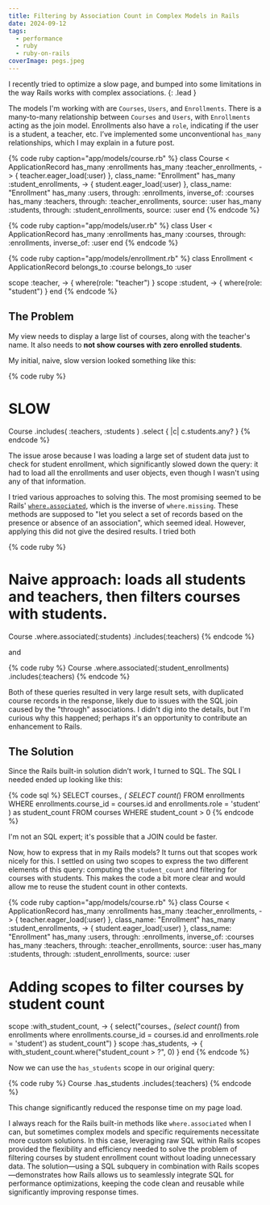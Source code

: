 ```yaml
---
title: Filtering by Association Count in Complex Models in Rails
date: 2024-09-12
tags:
  - performance
  - ruby
  - ruby-on-rails
coverImage: pegs.jpeg
---
```


I recently tried to optimize a slow page, and bumped into some limitations in the way Rails works with complex associations.
{: .lead }

The models I'm working with are `Courses`, `Users`, and `Enrollments`. There is a many-to-many relationship between `Courses` and `Users`, with `Enrollments` acting as the join model. Enrollments also have a `role`, indicating if the user is a student, a teacher, etc. I’ve implemented some unconventional `has_many` relationships, which I may explain in a future post.

{% code ruby caption="app/models/course.rb" %}
class Course < ApplicationRecord
  has_many :enrollments
  has_many :teacher_enrollments, -> { teacher.eager_load(:user) }, class_name: "Enrollment"
  has_many :student_enrollments, -> { student.eager_load(:user) }, class_name: "Enrollment"
  has_many :users, through: :enrollments, inverse_of: :courses
  has_many :teachers, through: :teacher_enrollments, source: :user
  has_many :students, through: :student_enrollments, source: :user
end
{% endcode %}

{% code ruby caption="app/models/user.rb" %}
class User < ApplicationRecord
  has_many :enrollments
  has_many :courses, through: :enrollments, inverse_of: :user
end
{% endcode %}

{% code ruby caption="app/models/enrollment.rb" %}
class Enrollment < ApplicationRecord
  belongs_to :course
  belongs_to :user

  scope :teacher, -> { where(role: "teacher") }
  scope :student, -> { where(role: "student") }
end
{% endcode %}

## The Problem

My view needs to display a large list of courses, along with the teacher's name. It also needs to **not show courses with zero enrolled students**.

My initial, naive, slow version looked something like this:

{% code ruby %}
# SLOW
Course
  .includes(
    :teachers,
    :students
  )
  .select { |c| c.students.any? }
{% endcode %}

The issue arose because I was loading a large set of student data just to check for student enrollment, which significantly slowed down the query: it had to load all the enrollments and user objects, even though I wasn't using any of that information.

I tried various approaches to solving this. The most promising seemed to be Rails' [`where.associated`](https://guides.rubyonrails.org/active_record_querying.html#where-associated-and-where-missing), which is the inverse of `where.missing`. These methods are supposed to "let you select a set of records based on the presence or absence of an association", which seemed ideal. However, applying this did not give the desired results. I tried both

{% code ruby %}
# Naive approach: loads all students and teachers, then filters courses with students.
Course
  .where.associated(:students)
  .includes(:teachers)
{% endcode %}

and

{% code ruby %}
Course
  .where.associated(:student_enrollments)
  .includes(:teachers)
{% endcode %}

Both of these queries resulted in very large result sets, with duplicated course records in the response, likely due to issues with the SQL join caused by the "through" associations. I didn't dig into the details, but I'm curious why this happened; perhaps it's an opportunity to contribute an enhancement to Rails.

## The Solution

Since the Rails built-in solution didn’t work, I turned to SQL. The SQL I needed ended up looking like this:

{% code sql %}
SELECT
  courses.*,
  (
    SELECT count(*)
    FROM enrollments
    WHERE enrollments.course_id = courses.id and enrollments.role = 'student'
  ) as student_count
FROM courses
WHERE student_count > 0
{% endcode %}

I'm not an SQL expert; it's possible that a JOIN could be faster.

Now, how to express that in my Rails models? It turns out that scopes work nicely for this. I settled on using two scopes to express the two different elements of this query: computing the `student_count` and filtering for courses with students. This makes the code a bit more clear and would allow me to reuse the student count in other contexts.

{% code ruby caption="app/models/course.rb" %}
class Course < ApplicationRecord
  has_many :enrollments
  has_many :teacher_enrollments, -> { teacher.eager_load(:user) }, class_name: "Enrollment"
  has_many :student_enrollments, -> { student.eager_load(:user) }, class_name: "Enrollment"
  has_many :users, through: :enrollments, inverse_of: :courses
  has_many :teachers, through: :teacher_enrollments, source: :user
  has_many :students, through: :student_enrollments, source: :user

  # Adding scopes to filter courses by student count
  scope :with_student_count, -> {
    select("courses.*, (select count(*) from enrollments where enrollments.course_id = courses.id and enrollments.role = 'student') as student_count")
  }
  scope :has_students, -> { with_student_count.where("student_count > ?", 0) }
end
{% endcode %}

Now we can use the `has_students` scope in our original query:

{% code ruby %}
Course
  .has_students
  .includes(:teachers)
{% endcode %}

This change significantly reduced the response time on my page load.

I always reach for the Rails built-in methods like `where.associated` when I can, but sometimes complex models and specific requirements necessitate more custom solutions. In this case, leveraging raw SQL within Rails scopes provided the flexibility and efficiency needed to solve the problem of filtering courses by student enrollment count without loading unnecessary data. The solution—using a SQL subquery in combination with Rails scopes—demonstrates how Rails allows us to seamlessly integrate SQL for performance optimizations, keeping the code clean and reusable while significantly improving response times.
